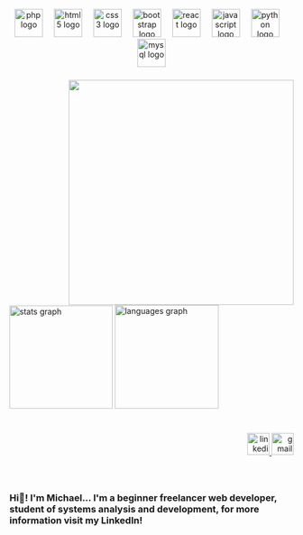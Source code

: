 <br clear="both">

<div align="center">
  <img src="https://skillicons.dev/icons?i=php" height="50" alt="php logo"  />
  <img width="12" />
  <img src="https://cdn.simpleicons.org/html5/E34F26" height="50" alt="html5 logo"  />
  <img width="12" />
  <img src="https://cdn.simpleicons.org/css3/1572B6" height="50" alt="css3 logo"  />
  <img width="12" />
  <img src="https://cdn.jsdelivr.net/gh/devicons/devicon/icons/bootstrap/bootstrap-original.svg" height="50" alt="bootstrap logo"  />
  <img width="12" />
  <img src="https://cdn.jsdelivr.net/gh/devicons/devicon/icons/react/react-original.svg" height="50" alt="react logo"  />
  <img width="12" />
  <img src="https://cdn.jsdelivr.net/gh/devicons/devicon/icons/javascript/javascript-original.svg" height="50" alt="javascript logo"  />
  <img width="12" />
  <img src="https://cdn.jsdelivr.net/gh/devicons/devicon/icons/python/python-original.svg" height="50" alt="python logo"  />
  <img width="12" />
  <img src="https://skillicons.dev/icons?i=mysql" height="50" alt="mysql logo"  />
</div>

###

<img align="right" height="399" src="https://i.imgur.com/LXbjdlZ.png"  />

###

<div align="left">
  <img src="https://github-readme-stats.vercel.app/api?username=DrakoMichael&hide_title=true&hide_rank=false&show_icons=true&include_all_commits=true&count_private=true&disable_animations=false&theme=github_dark&locale=pt-br&hide_border=true" height="183" alt="stats graph"  />
  <img src="https://github-readme-stats.vercel.app/api/top-langs?username=DrakoMichael&locale=pt-br&hide_title=false&layout=compact&card_width=320&langs_count=10&theme=github_dark&hide_border=false" height="184" alt="languages graph"  />
</div>

###

<br clear="both">

<div align="right">
  <a href="https://www.linkedin.com/in/michaelksilva/" target="_blank">
    <img src="https://img.shields.io/static/v1?message=LinkedIn&logo=linkedin&label=&color=0077B5&logoColor=white&labelColor=&style=flat" height="39" alt="linkedin logo"  />
  </a>
  <img src="https://img.shields.io/static/v1?message=Gmail&logo=gmail&label=&color=D14836&logoColor=white&labelColor=&style=flat" height="39" alt="gmail logo"  />
</div>

###

<br clear="both">

<h3 align="left">Hi👋! I'm Michael... I'm a beginner freelancer web developer, student of systems analysis and development, for more information visit my LinkedIn!</h3>

###

